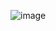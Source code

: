 ![image](https://user-images.githubusercontent.com/41619898/74381187-57663680-4e2e-11ea-8aeb-d8caad115e3a.png)